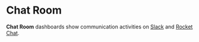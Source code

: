 # Chat Room

**Chat Room** dashboards show communication activities on [Slack](slack.md) and [Rocket Chat](rocket-chat.md).


